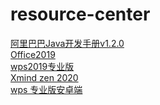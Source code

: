 # resource-center
[阿里巴巴Java开发手册v1.2.0](https://www.aliyundrive.com/drive/folder/60b750404c2bf3a8501a4dfa898335c77b87cf32)\
[Office2019](https://mp.weixin.qq.com/s/4NaaYFe7D8fGj9_Kfol-Dw)  
[wps2019专业版](https://mp.weixin.qq.com/s/H8Sl41dMIzh_mDj36wvK0A)  
[Xmind zen 2020](https://mp.weixin.qq.com/s/cp4v6Y2t0nwiKw0FYEDDDg)  
[wps 专业版安卓端](https://mp.weixin.qq.com/s/jHu6-1S6SGtH-SQKxGjy3Q)  
